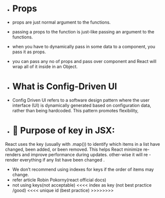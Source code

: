 
- # Props
- props are just normal argument to the functions.
- passing a props to the function is just-like passing an argument to the functions.

- when you have to dynamically pass in some data to a component, you pass it as props.
- you can pass any no of props and pass over component and React will wrap all of it inside in an Object.

- # What is Config-Driven UI
- Config Driven UI refers to a software design pattern where the user interface (UI) is dynamically generated based on configuration data,   rather than being hardcoded. This pattern promotes flexibility,

- # 🔑 Purpose of key in JSX:
React uses the key (usually with .map()) to identify which items in a list have changed, been added, or been removed. This helps React minimize re-renders and improve performance during updates. other-wise it will re -render everything if any list have been changed .

- We don’t recommend using indexes for keys if the order of items may change.
- refer article Robin Pokorny(react official docs)
- not using keys(not acceptable) <<<< index as key (not best practice /good)    <<<< unique id (best practice) >>>>>>>>
